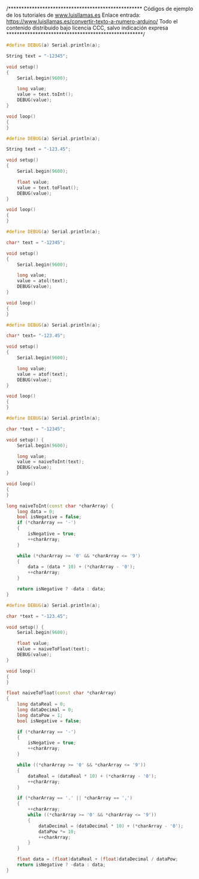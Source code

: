 /***************************************************
Códigos de ejemplo de los tutoriales de www.luisllamas.es
Enlace entrada: https://www.luisllamas.es/convertir-texto-a-numero-arduino/
Todo el contenido distribuido bajo licencia CCC, salvo indicación expresa
****************************************************/

```cpp
#define DEBUG(a) Serial.println(a);

String text = "-12345";

void setup() 
{
	Serial.begin(9600);

	long value;
	value = text.toInt();
	DEBUG(value);
}

void loop()
{
}
```

```cpp
#define DEBUG(a) Serial.println(a);

String text = "-123.45";

void setup() 
{
	Serial.begin(9600);

	float value;
	value = text.toFloat();
	DEBUG(value);
}

void loop()
{
}
```

```cpp
#define DEBUG(a) Serial.println(a);

char* text = "-12345";

void setup() 
{
	Serial.begin(9600);

	long value;
	value = atol(text);
	DEBUG(value);
}

void loop()
{
}
```

```cpp
#define DEBUG(a) Serial.println(a);

char* text= "-123.45";

void setup() 
{
	Serial.begin(9600);

	long value;
	value = atof(text);
	DEBUG(value);
}

void loop()
{
}
```

```cpp
#define DEBUG(a) Serial.println(a);

char *text = "-12345";

void setup() {
	Serial.begin(9600);

	long value;
	value = naiveToInt(text);
	DEBUG(value);
}

void loop()
{
}

long naiveToInt(const char *charArray) {
	long data = 0;
	bool isNegative = false;
	if (*charArray == '-') 
	{
		isNegative = true;
		++charArray;
	}

	while (*charArray >= '0' && *charArray <= '9')
	{
		data = (data * 10) + (*charArray - '0');
		++charArray;
	}

	return isNegative ? -data : data;
}
```

```cpp
#define DEBUG(a) Serial.println(a);

char *text = "-123.45";

void setup() {
	Serial.begin(9600);

	float value;
	value = naiveToFloat(text);
	DEBUG(value);
}

void loop()
{
}

float naiveToFloat(const char *charArray) 
{
	long dataReal = 0;
	long dataDecimal = 0;
	long dataPow = 1;
	bool isNegative = false;

	if (*charArray == '-')
	{
		isNegative = true;
		++charArray;
	}

	while ((*charArray >= '0' && *charArray <= '9'))
	{
		dataReal = (dataReal * 10) + (*charArray - '0');
		++charArray;
	}

	if (*charArray == '.' || *charArray == ',')
	{
		++charArray;
		while ((*charArray >= '0' && *charArray <= '9'))
		{
			dataDecimal = (dataDecimal * 10) + (*charArray - '0');
			dataPow *= 10;
			++charArray;
		}
	}

	float data = (float)dataReal + (float)dataDecimal / dataPow;
	return isNegative ? -data : data;
}
```